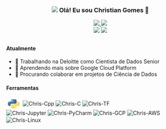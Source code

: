 <h3 align="center"><img src="https://media.giphy.com/media/hvRJCLFzcasrR4ia7z/giphy.gif" width="30px"> Olá! Eu sou Christian Gomes 🧙</h3>

<div align="center">
  <a href="https://github.com/christianrfg">
  <img height="180em" src="https://github-readme-stats.vercel.app/api?username=christianrfg&show_icons=true&theme=dark&include_all_commits=true&count_private=true">
  <img height="180em" src="https://github-readme-stats.vercel.app/api/top-langs/?username=christianrfg&layout=compact&langs_count=7&theme=dark">
</div>
  
<div align="center">
  <a href="mailto:christianrfg@gmail.com"><img src="https://img.shields.io/badge/Gmail-D14836?style=for-the-badge&logo=gmail&logoColor=white" target="_blank"></a>
  <a href="https://www.linkedin.com/in/christian-r-f-g" target="_blank"><img src="https://img.shields.io/badge/-LinkedIn-%230077B5?style=for-the-badge&logo=linkedin&logoColor=white" target="_blank"></a> 
</div>
  
##
  
<h4 align="left">Atualmente</h4>
  
- 🔭 Trabalhando na Deloitte como Cientista de Dados Senior
- 🌱 Aprendendo mais sobre Google Cloud Platform
- 👯 Procurando colaborar em projetos de Ciência de Dados
  
<h4 align="left">Ferramentas</h4>
<div style="display: inline_block">
  <img align="center" alt="Chris-Python" height="30" width="40" src="https://raw.githubusercontent.com/devicons/devicon/master/icons/python/python-original.svg">
  <img align="center" alt="Chris-Cpp" height="30" width="40" src="https://cdn.jsdelivr.net/gh/devicons/devicon/icons/cplusplus/cplusplus-original.svg">
  <img align="center" alt="Chris-C" height="30" width="40" src="https://cdn.jsdelivr.net/gh/devicons/devicon/icons/c/c-original.svg">
  <img align="center" alt="Chris-TF" height="30" width="40" src="https://cdn.jsdelivr.net/gh/devicons/devicon/icons/tensorflow/tensorflow-original.svg">
  
  <br>
  
  <img align="center" alt="Chris-Jupyter" height="30" width="40" src="https://cdn.jsdelivr.net/gh/devicons/devicon/icons/jupyter/jupyter-original.svg">
  <img align="center" alt="Chris-PyCharm" height="30" width="40" src="https://cdn.jsdelivr.net/gh/devicons/devicon/icons/pycharm/pycharm-original.svg">
  <img align="center" alt="Chris-GCP" height="30" width="40" src="https://cdn.jsdelivr.net/gh/devicons/devicon/icons/googlecloud/googlecloud-original.svg">
  <img align="center" alt="Chris-AWS" height="30" width="40" src="https://cdn.jsdelivr.net/gh/devicons/devicon/icons/amazonwebservices/amazonwebservices-original.svg">
  <img align="center" alt="Chris-Linux" height="30" width="40" src="https://cdn.jsdelivr.net/gh/devicons/devicon/icons/linux/linux-original.svg">
</div>
  

